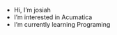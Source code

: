 -  Hi, I’m josiah 
-  I’m interested in Acumatica
-  I’m currently learning Programing 


<!---
josiah1998/josiah1998 is a ✨ special ✨ repository because its `README.md` (this file) appears on your GitHub profile.
You can click the Preview link to take a look at your changes.
--->
